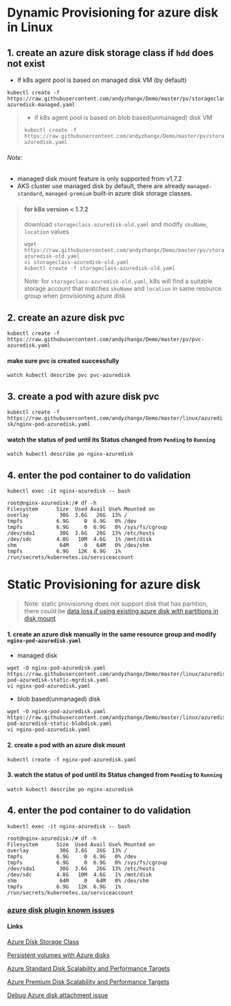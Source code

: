 # Dynamic Provisioning for azure disk in Linux
## 1. create an azure disk storage class if `hdd` does not exist
 - If k8s agent pool is based on managed disk VM (by default)
```
kubectl create -f https://raw.githubusercontent.com/andyzhangx/Demo/master/pv/storageclass-azuredisk-managed.yaml
```

 > - if k8s agent pool is based on blob based(unmanaged) disk VM
 > ```
 > kubectl create -f https://raw.githubusercontent.com/andyzhangx/Demo/master/pv/storageclass-azuredisk.yaml
 > ```

###### Note: 
 - managed disk mount feature is only supported from v1.7.2
 - AKS cluster use managed disk by default, there are already `managed-standard`, `managed-premium` built-in azure disk storage classes.

 > #### for k8s version < 1.7.2
 > download `storageclass-azuredisk-old.yaml` and modify `skuName`, `location` values
 > ```
 > wget https://raw.githubusercontent.com/andyzhangx/Demo/master/pv/storageclass-azuredisk-old.yaml
 > vi storageclass-azuredisk-old.yaml
 > kubectl create -f storageclass-azuredisk-old.yaml
 > ```
> Note: for `storageclass-azuredisk-old.yaml`, k8s will find a suitable storage account that matches ```skuName``` and ```location``` in same resource group when provisioning azure disk

## 2. create an azure disk pvc
```kubectl create -f https://raw.githubusercontent.com/andyzhangx/Demo/master/pv/pvc-azuredisk.yaml```
#### make sure pvc is created successfully
```watch kubectl describe pvc pvc-azuredisk```

## 3. create a pod with azure disk pvc
```kubectl create -f https://raw.githubusercontent.com/andyzhangx/Demo/master/linux/azuredisk/nginx-pod-azuredisk.yaml```

#### watch the status of pod until its Status changed from `Pending` to `Running`
```watch kubectl describe po nginx-azuredisk```

## 4. enter the pod container to do validation
```kubectl exec -it nginx-azuredisk -- bash```

```
root@nginx-azuredisk:/# df -h
Filesystem      Size  Used Avail Use% Mounted on
overlay          30G  3.6G   26G  13% /
tmpfs           6.9G     0  6.9G   0% /dev
tmpfs           6.9G     0  6.9G   0% /sys/fs/cgroup
/dev/sda1        30G  3.6G   26G  13% /etc/hosts
/dev/sdc        4.8G   10M  4.6G   1% /mnt/disk
shm              64M     0   64M   0% /dev/shm
tmpfs           6.9G   12K  6.9G   1% /run/secrets/kubernetes.io/serviceaccount
```
# Static Provisioning for azure disk
 > Note: static provisioning does not support disk that has partition, there could be [data loss if using existing azure disk with partitions in disk mount](https://github.com/andyzhangx/demo/blob/master/issues/azuredisk-issues.md#10-data-loss-if-using-existing-azure-disk-with-partitions-in-disk-mount)
#### 1. create an azure disk manually in the same resource group and modify `nginx-pod-azuredisk.yaml`
 - managed disk
```
wget -O nginx-pod-azuredisk.yaml https://raw.githubusercontent.com/andyzhangx/Demo/master/linux/azuredisk/nginx-pod-azuredisk-static-mgrdisk.yaml
vi nginx-pod-azuredisk.yaml
```

 - blob based(unmanaged) disk 
```
wget -O nginx-pod-azuredisk.yaml https://raw.githubusercontent.com/andyzhangx/Demo/master/linux/azuredisk/nginx-pod-azuredisk-static-blobdisk.yaml
vi nginx-pod-azuredisk.yaml
```

#### 2. create a pod with an azure disk mount
```kubectl create -f nginx-pod-azuredisk.yaml```

#### 3. watch the status of pod until its Status changed from `Pending` to `Running`
```watch kubectl describe po nginx-azuredisk```

## 4. enter the pod container to do validation
```kubectl exec -it nginx-azuredisk -- bash```

```
root@nginx-azuredisk:/# df -h
Filesystem      Size  Used Avail Use% Mounted on
overlay          30G  3.6G   26G  13% /
tmpfs           6.9G     0  6.9G   0% /dev
tmpfs           6.9G     0  6.9G   0% /sys/fs/cgroup
/dev/sda1        30G  3.6G   26G  13% /etc/hosts
/dev/sdc        4.8G   10M  4.6G   1% /mnt/disk
shm              64M     0   64M   0% /dev/shm
tmpfs           6.9G   12K  6.9G   1% /run/secrets/kubernetes.io/serviceaccount
```

### [azure disk plugin known issues](https://github.com/andyzhangx/demo/blob/master/issues/azuredisk-issues.md)

#### Links
[Azure Disk Storage Class](https://kubernetes.io/docs/concepts/storage/storage-classes/#azure-disk)

[Persistent volumes with Azure disks](https://docs.microsoft.com/en-us/azure/aks/azure-disks-dynamic-pv)

[Azure Standard Disk Scalability and Performance Targets](https://docs.microsoft.com/en-us/azure/virtual-machines/windows/standard-storage?toc=%2Fazure%2Fstorage%2Fblobs%2Ftoc.json#scalability-and-performance-targets)

[Azure Premium Disk Scalability and Performance Targets](https://docs.microsoft.com/en-us/azure/virtual-machines/windows/premium-storage#premium-storage-disk-limits)

[Debug Azure disk attachment issue](https://github.com/andyzhangx/Demo/blob/master/linux/azuredisk/azuredisk-attachment-debugging.md)
